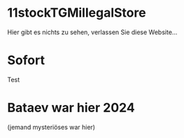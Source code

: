# 11stockTGMillegalStore
Hier gibt es nichts zu sehen, verlassen Sie diese Website...
# Sofort
Test
# Bataev war hier 2024

(jemand mysteriöses war hier)
